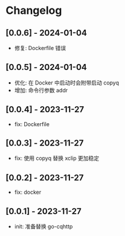 # Changelog

## [0.0.6] - 2024-01-04

- 修复: Dockerfile 错误

## [0.0.5] - 2024-01-04

- 优化: 在 Docker 中启动时会附带启动 copyq
- 增加: 命令行参数 addr

## [0.0.4] - 2023-11-27

- fix: Dockerfile

## [0.0.3] - 2023-11-27

- fix: 使用 copyq 替换 xclip 更加稳定

## [0.0.2] - 2023-11-27

- fix: docker

## [0.0.1] - 2023-11-27

- init: 准备替换 go-cqhttp
